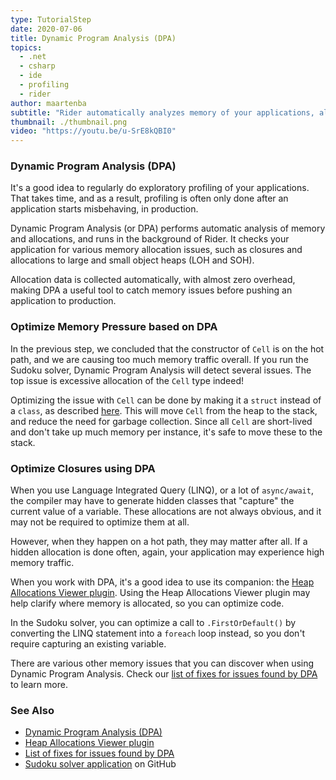 ```yaml
---
type: TutorialStep
date: 2020-07-06
title: Dynamic Program Analysis (DPA)
topics:
  - .net
  - csharp
  - ide
  - profiling
  - rider
author: maartenba
subtitle: "Rider automatically analyzes memory of your applications, all the time!"
thumbnail: ./thumbnail.png
video: "https://youtu.be/u-SrE8kQBI0"
---
```


### Dynamic Program Analysis (DPA)

It's a good idea to regularly do exploratory profiling of your applications. That takes time, and as a result, profiling is often only done after an application starts misbehaving, in production.

Dynamic Program Analysis (or DPA) performs automatic analysis of memory and allocations, and runs in the background of Rider.
It checks your application for various memory allocation issues, such as closures and allocations to large and small object heaps (LOH and SOH).

Allocation data is collected automatically, with almost zero overhead, making DPA a useful tool to catch memory issues before pushing an application to production.

### Optimize Memory Pressure based on DPA

In the previous step, we concluded that the constructor of `Cell` is on the hot path, and we are causing too much memory traffic overall. If you run the Sudoku solver, Dynamic Program Analysis will detect several issues. The top issue is excessive allocation of the `Cell` type indeed!

Optimizing the issue with `Cell` can be done by making it a `struct` instead of a `class`, as described [here](https://blog.jetbrains.com/dotnet/2020/03/31/auto-detect-memory-issues-app-dynamic-program-analysis-rider-2020-1/).
This will move `Cell` from the heap to the stack, and reduce the need for garbage collection. Since all `Cell` are short-lived and don't take up much memory per instance, it's safe to move these to the stack.

### Optimize Closures using DPA

When you use Language Integrated Query (LINQ), or a lot of `async/await`, the compiler may have to generate hidden classes that "capture" the current value of a variable. These allocations are not always obvious, and it may not be required to optimize them at all.

However, when they happen on a hot path, they may matter after all. If a hidden allocation is done often, again, your application may experience high memory traffic.

When you work with DPA, it's a good idea to use its companion: the [Heap Allocations Viewer plugin](https://plugins.jetbrains.com/plugin/9223-heap-allocations-viewer).
Using the Heap Allocations Viewer plugin may help clarify where memory is allocated, so you can optimize code.

In the Sudoku solver, you can optimize a call to `.FirstOrDefault()` by converting the LINQ statement into a `foreach` loop instead, so you don't require capturing an existing variable.

There are various other memory issues that you can discover when using Dynamic Program Analysis. Check our [list of fixes for issues found by DPA](https://www.jetbrains.com/help/rider/Fixing_Issues_Found_by_DPA.html) to learn more.

### See Also

- [Dynamic Program Analysis (DPA)](https://www.jetbrains.com/help/rider/Dynamic_Program_Analysis.html)
- [Heap Allocations Viewer plugin](https://plugins.jetbrains.com/plugin/9223-heap-allocations-viewer)
- [List of fixes for issues found by DPA](https://www.jetbrains.com/help/rider/Fixing_Issues_Found_by_DPA.html)
- [Sudoku solver application](https://github.com/JetBrains/DPA-demo) on GitHub
